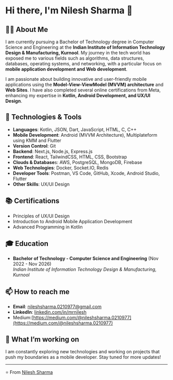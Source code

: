 # Hi there, I'm Nilesh Sharma 👋

## 👨‍💻 About Me

I am currently pursuing a Bachelor of Technology degree in Computer Science and Engineering at the **Indian Institute of Information Technology Design & Manufacturing, Kurnool**.
My journey in the tech world has exposed me to various fields such as algorithms, data structures,
databases, operating systems, and networking, with a particular focus on **mobile application development and Web development**.

I am passionate about building innovative and user-friendly mobile applications using the **Model-View-ViewModel (MVVM) architecture** and **Web Sites**. I have also completed several online certifications from Meta, enhancing my expertise in **Kotlin, Android Development, and UX/UI Design**.

## 🔧 Technologies & Tools
- **Languages**: Kotlin, JSON, Dart, JavaScript, HTML, C, C++
- **Mobile Development**: Android (MVVM Architecture), Multiplateform using KMM and Flutter
- **Version Control**: Git
- **Backend**: Next.js, Node.js, Express.js
- **Frontend**: React, TailwindCSS, HTML, CSS, Bootstrap
- **Clouds & Database**s: AWS, PostgreSQL, MongoDB, Firebase
- **Web Technologies**: Docker, Socket.IO, Redis
- **Developer Tools**: Postman, VS Code, GitHub, Xcode, Android Studio, Flutter
- **Other Skills**: UX/UI Design

## 📚 Certifications
- Principles of UX/UI Design
- Introduction to Android Mobile Application Development
- Advanced Programming in Kotlin

## 🎓 Education
- **Bachelor of Technology - Computer Science and Engineering** (Nov 2022 - Nov 2026)  
  *Indian Institute of Information Technology Design & Manufacturing, Kurnool*

## 📫 How to reach me
- **Email**: [nileshsharma.0210977@gmail.com](mailto:nileshsharma.0210977@gmail.com)
- **LinkedIn**: [linkedin.com/in/mrnilesh](https://www.linkedin.com/in/mrnilesh)
- Medium:[https://medium.com/@nileshsharma.0210977](https://medium.com/@nileshsharma.0210977)

## 🚀 What I’m working on
I am constantly exploring new technologies and working on projects that push my boundaries as a mobile developer. Stay tuned for more updates!

---

⭐️ From [Nilesh Sharma](https://github.com/mrnilesh)
